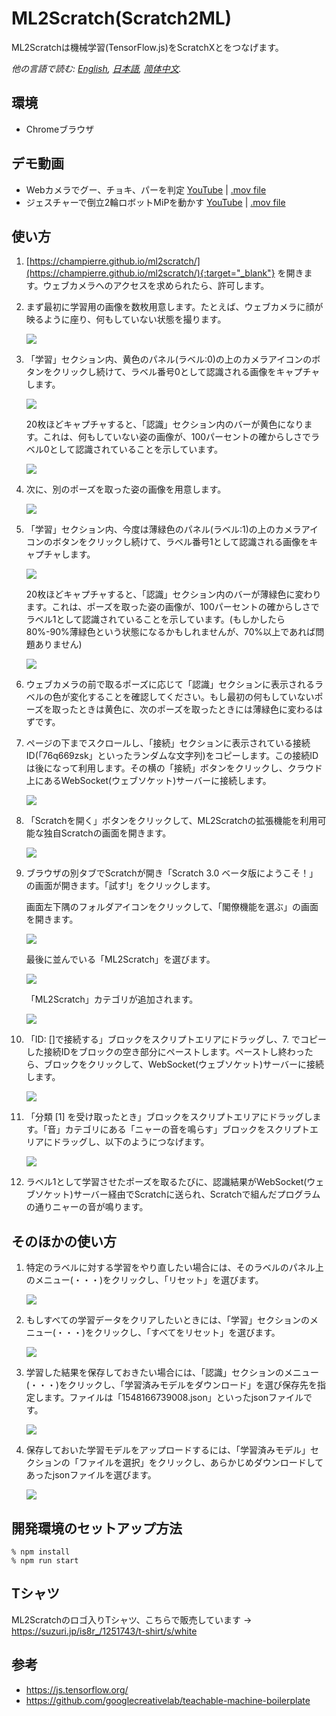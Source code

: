 # ML2Scratch(Scratch2ML)

ML2Scratchは機械学習(TensorFlow.js)をScratchXとをつなげます。

*他の言語で読む: [English](README.md), [日本語](README.ja.md), [简体中文](README.zh-cn.md).*

## 環境

- Chromeブラウザ

## デモ動画

- Webカメラでグー、チョキ、パーを判定 [YouTube](https://www.youtube.com/watch?v=DkH1hwc-Gb4) | [.mov file](https://s3.amazonaws.com/champierre/movies/rsp_demo.mov)
- ジェスチャーで倒立2輪ロボットMiPを動かす [YouTube](https://www.youtube.com/watch?v=GKXimEB5WQg) | [.mov file](https://s3.amazonaws.com/champierre/movies/mip_demo.mov)

## 使い方

1. [https://champierre.github.io/ml2scratch/](https://champierre.github.io/ml2scratch/){:target="_blank"} を開きます。ウェブカメラへのアクセスを求められたら、許可します。

2. まず最初に学習用の画像を数枚用意します。たとえば、ウェブカメラに顔が映るように座り、何もしていない状態を撮ります。

    <img src="images/en/neutral.png" />

3. 「学習」セクション内、黄色のパネル(ラベル:0)の上のカメラアイコンのボタンをクリックし続けて、ラベル番号0として認識される画像をキャプチャします。

    <img src="images/ja/before_training_0.png" />

    20枚ほどキャプチャすると、「認識」セクション内のバーが黄色になります。これは、何もしていない姿の画像が、100パーセントの確からしさでラベル0として認識されていることを示しています。

    <img src="images/ja/after_training_0.png" />

4. 次に、別のポーズを取った姿の画像を用意します。

    <img src="images/en/gesture.png" />

5. 「学習」セクション内、今度は薄緑色のパネル(ラベル:1)の上のカメラアイコンのボタンをクリックし続けて、ラベル番号1として認識される画像をキャプチャします。

    <img src="images/ja/before_training_1.png" />

    20枚ほどキャプチャすると、「認識」セクション内のバーが薄緑色に変わります。これは、ポーズを取った姿の画像が、100パーセントの確からしさでラベル1として認識されていることを示しています。(もしかしたら80%-90%薄緑色という状態になるかもしれませんが、70%以上であれば問題ありません)

    <img src="images/ja/after_training_1.png" />

6. ウェブカメラの前で取るポーズに応じて「認識」セクションに表示されるラベルの色が変化することを確認してください。もし最初の何もしていないポーズを取ったときは黄色に、次のポーズを取ったときには薄緑色に変わるはずです。

7. ページの下までスクロールし、「接続」セクションに表示されている接続ID(「76q669zsk」といったランダムな文字列)をコピーします。この接続IDは後になって利用します。その横の「接続」ボタンをクリックし、クラウド上にあるWebSocket(ウェブソケット)サーバーに接続します。

    <img src="images/ja/connect.png" />

8. 「Scratchを開く」ボタンをクリックして、ML2Scratchの拡張機能を利用可能な独自Scratchの画面を開きます。

    <img src="images/ja/scratch.png" />

9. ブラウザの別タブでScratchが開き「Scratch 3.0 ベータ版にようこそ！」の画面が開きます。「試す!」をクリックします。

    画面左下隅のフォルダアイコンをクリックして、「閣僚機能を選ぶ」の画面を開きます。

    <img src="images/ja/add_extension.png" />

    最後に並んでいる「ML2Scratch」を選びます。

    <img src="images/ja/ml2scratch_extension.png" />

    「ML2Scratch」カテゴリが追加されます。

    <img src="images/ja/ml2scratch_extension_added.png" />

10. 「ID: []で接続する」ブロックをスクリプトエリアにドラッグし、7. でコピーした接続IDをブロックの空き部分にペーストします。ペーストし終わったら、ブロックをクリックして、WebSocket(ウェブソケット)サーバーに接続します。

    <img src="images/ja/scratch3_connect_block.png" />

11. 「分類 [1] を受け取ったとき」ブロックをスクリプトエリアにドラッグします。「音」カテゴリにある「ニャーの音を鳴らす」ブロックをスクリプトエリアにドラッグし、以下のようにつなげます。

    <img src="images/ja/scratch3_play_sound.png" />

12. ラベル1として学習させたポーズを取るたびに、認識結果がWebSocket(ウェブソケット)サーバー経由でScratchに送られ、Scratchで組んだプログラムの通りニャーの音が鳴ります。

## そのほかの使い方

1. 特定のラベルに対する学習をやり直したい場合には、そのラベルのパネル上のメニュー(・・・)をクリックし、「リセット」を選びます。

    <img src="images/ja/reset.png" />

2. もしすべての学習データをクリアしたいときには、「学習」セクションのメニュー(・・・)をクリックし、「すべてをリセット」を選びます。

    <img src="images/ja/reset_all.png" />

3. 学習した結果を保存しておきたい場合には、「認識」セクションのメニュー(・・・)をクリックし、「学習済みモデルをダウンロード」を選び保存先を指定します。ファイルは「1548166739008.json」といったjsonファイルです。

    <img src="images/ja/download.png" />

4. 保存しておいた学習モデルをアップロードするには、「学習済みモデル」セクションの「ファイルを選択」をクリックし、あらかじめダウンロードしてあったjsonファイルを選びます。

    <img src="images/ja/upload.png" />


## 開発環境のセットアップ方法

```
% npm install
% npm run start
```

## Tシャツ

ML2Scratchのロゴ入りTシャツ、こちらで販売しています ->
https://suzuri.jp/is8r_/1251743/t-shirt/s/white

## 参考

- https://js.tensorflow.org/
- https://github.com/googlecreativelab/teachable-machine-boilerplate
